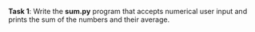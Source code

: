 **Task 1**: Write the **sum.py** program that accepts numerical user input and prints the sum of the numbers and their average.
